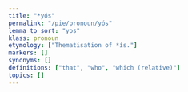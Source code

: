 ```yaml
---
title: "*yós"
permalink: "/pie/pronoun/yós"
lemma_to_sort: "yos"
klass: pronoun
etymology: ["Thematisation of *ís."]
markers: []
synonyms: []
definitions: ["that", "who", "which (relative)"]
topics: []
---
```

